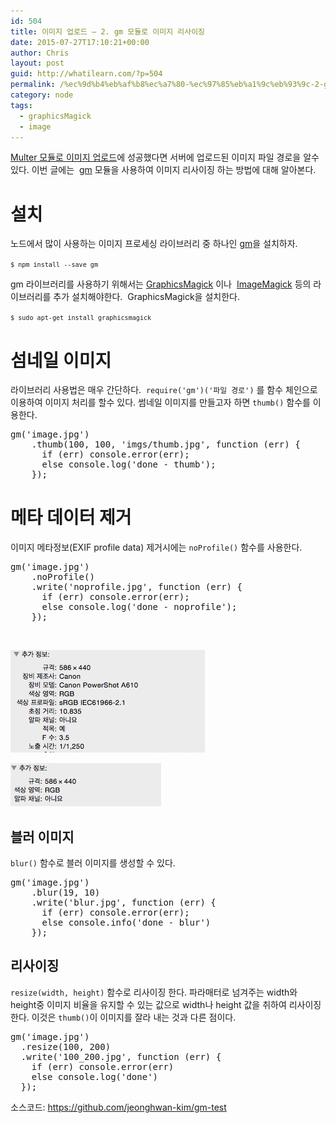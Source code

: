 ```yaml
---
id: 504
title: 이미지 업로드 – 2. gm 모듈로 이미지 리사이징
date: 2015-07-27T17:10:21+00:00
author: Chris
layout: post
guid: http://whatilearn.com/?p=504
permalink: /%ec%9d%b4%eb%af%b8%ec%a7%80-%ec%97%85%eb%a1%9c%eb%93%9c-2-gm-%eb%aa%a8%eb%93%88%eb%a1%9c-%ec%9d%b4%eb%af%b8%ec%a7%80-%eb%a6%ac%ec%82%ac%ec%9d%b4%ec%a7%95/
category: node
tags:
  - graphicsMagick
  - image
---
```

<a href="http://whatilearn.com/%ec%9d%b4%eb%af%b8%ec%a7%80-%ec%97%85%eb%a1%9c%eb%93%9c-1-multer-%eb%aa%a8%eb%93%88%eb%a1%9c-%ed%8c%8c%ec%9d%bc-%ec%97%85%eb%a1%9c%eb%93%9c/">Multer 모듈로 이미지 업로드</a>에 성공했다면 서버에 업로드된 이미지 파일 경로을 알수 있다. 이번 글에는  <a href="http://aheckmann.github.io/gm/">gm</a> 모듈을 사용하여 이미지 리사이징 하는 방법에 대해 알아본다.

# 설치

노드에서 많이 사용하는 이미지 프로세싱 라이브러리 중 하나인 <a href="http://aheckmann.github.io/gm/">gm</a>을 설치하자.

<code>`$ npm install --save gm`</code>

gm 라이브러리를 사용하기 위해서는 <a href="http://www.graphicsmagick.org/" target="_blank">GraphicsMagick</a> 이나  <a href="http://www.imagemagick.org/" target="_blank">ImageMagick</a> 등의 라이브러리를 추가 설치해야한다.  GraphicsMagick을 설치한다.

<code>`$ sudo apt-get install graphicsmagick`</code>

# 섬네일 이미지

라이브러리 사용법은 매우 간단하다.  `require('gm')('파일 경로')` 를 함수 체인으로 이용하여 이미지 처리를 할수 있다. 썸네일 이미지를 만들고자 하면 `thumb()` 함수를 이용한다.
<pre class="lang:js decode:true ">gm('image.jpg')
    .thumb(100, 100, 'imgs/thumb.jpg', function (err) {
      if (err) console.error(err);
      else console.log('done - thumb');
    });</pre>
# 메타 데이터 제거

이미지 메타정보(EXIF profile data) 제거시에는 `noProfile()` 함수를 사용한다.
<pre class="lang:js decode:true crayon-selected">gm('image.jpg')
    .noProfile()
    .write('noprofile.jpg', function (err) {
      if (err) console.error(err);
      else console.log('done - noprofile');
    });
</pre>
&nbsp;

![](/assets/imgs/2015/gm1.png)

![](/assets/imgs/2015/gm2.png)


## 블러 이미지

`blur()` 함수로 블러 이미지를 생성할 수 있다.
<pre class="lang:js decode:true ">gm('image.jpg')
    .blur(19, 10)
    .write('blur.jpg', function (err) {
      if (err) console.error(err);
      else console.info('done - blur')
    });</pre>


## 리사이징

`resize(width, height)` 함수로 리사이징 한다. 파라매터로 넘겨주는 width와 height중 이미지 비율을 유지할 수 있는 값으로 width나 height 값을 취하여 리사이징한다. 이것은 `thumb()`이 이미지를 잘라 내는 것과 다른 점이다.
<pre class="lang:js decode:true ">gm('image.jpg')
  .resize(100, 200)
  .write('100_200.jpg', function (err) {
    if (err) console.error(err)
    else console.log('done')
  });</pre>


소스코드: <a href="https://github.com/jeonghwan-kim/gm-test">https://github.com/jeonghwan-kim/gm-test</a>
